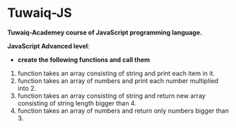 # Tuwaiq-JS
**Tuwaiq-Academey course of JavaScript programming language.**

**JavaScript Advanced level**:

- **create the following functions and call them**
1. function takes an array consisting of string and print each item in it.
1. function takes an array of numbers and print each number multiplied into 2.
1. function takes an array consisting of string and return new array consisting of string length bigger than 4.
1. function takes an array of numbers and return only numbers bigger than 3.
